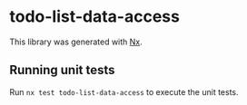 # todo-list-data-access

This library was generated with [Nx](https://nx.dev).

## Running unit tests

Run `nx test todo-list-data-access` to execute the unit tests.
